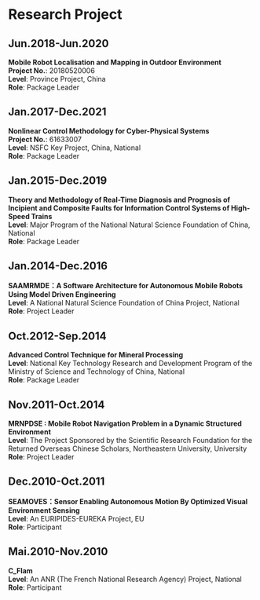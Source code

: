 # Research Project

## Jun.2018-Jun.2020
**Mobile Robot Localisation and Mapping in Outdoor Environment**  
**Project No.**: 20180520006  
**Level**: Province Project, China  
**Role**: Package Leader

## Jan.2017-Dec.2021
**Nonlinear Control Methodology for Cyber-Physical Systems**  
**Project No.**: 61633007  
**Level**: NSFC Key Project, China, National  
**Role**: Package Leader

## Jan.2015-Dec.2019
**Theory and Methodology of Real-Time Diagnosis and Prognosis of Incipient and Composite Faults for Information Control Systems of High-Speed Trains**  
**Level**: Major Program of the National Natural Science Foundation of China, National  
**Role**: Package Leader

## Jan.2014-Dec.2016
**SAAMRMDE：A Software Architecture for Autonomous Mobile Robots Using Model Driven Engineering**  
**Level**: A National Natural Science Foundation of China Project, National  
**Role**: Project Leader

## Oct.2012-Sep.2014
**Advanced Control Technique for Mineral Processing**  
**Level**: National Key Technology Research and Development Program of the Ministry of Science and Technology of China, National  
**Role**: Package Leader

## Nov.2011-Oct.2014
**MRNPDSE : Mobile Robot Navigation Problem in a Dynamic Structured Environment**  
**Level**: The Project Sponsored by the Scientific Research Foundation for the Returned Overseas Chinese Scholars, Northeastern University, University  
**Role**: Project Leader

## Dec.2010-Oct.2011
**SEAMOVES：Sensor Enabling Autonomous Motion By Optimized Visual Environment Sensing**  
**Level**: An EURIPIDES-EUREKA Project, EU  
**Role**: Participant

## Mai.2010-Nov.2010
**C_Flam**  
**Level**: An ANR (The French National Research Agency) Project, National  
**Role**: Participant